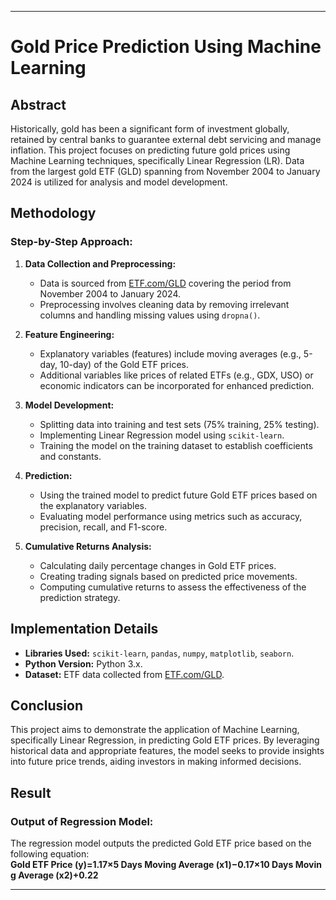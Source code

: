 
---

# Gold Price Prediction Using Machine Learning

## Abstract

Historically, gold has been a significant form of investment globally, retained by central banks to guarantee external debt servicing and manage inflation. This project focuses on predicting future gold prices using Machine Learning techniques, specifically Linear Regression (LR). Data from the largest gold ETF (GLD) spanning from November 2004 to January 2024 is utilized for analysis and model development.

## Methodology

### Step-by-Step Approach:

1. **Data Collection and Preprocessing:**
   - Data is sourced from [ETF.com/GLD](http:/www.etf.com/GLD) covering the period from November 2004 to January 2024.
   - Preprocessing involves cleaning data by removing irrelevant columns and handling missing values using `dropna()`.

2. **Feature Engineering:**
   - Explanatory variables (features) include moving averages (e.g., 5-day, 10-day) of the Gold ETF prices.
   - Additional variables like prices of related ETFs (e.g., GDX, USO) or economic indicators can be incorporated for enhanced prediction.

3. **Model Development:**
   - Splitting data into training and test sets (75% training, 25% testing).
   - Implementing Linear Regression model using `scikit-learn`.
   - Training the model on the training dataset to establish coefficients and constants.

4. **Prediction:**
   - Using the trained model to predict future Gold ETF prices based on the explanatory variables.
   - Evaluating model performance using metrics such as accuracy, precision, recall, and F1-score.

5. **Cumulative Returns Analysis:**
   - Calculating daily percentage changes in Gold ETF prices.
   - Creating trading signals based on predicted price movements.
   - Computing cumulative returns to assess the effectiveness of the prediction strategy.

## Implementation Details

- **Libraries Used:** `scikit-learn`, `pandas`, `numpy`, `matplotlib`, `seaborn`.
- **Python Version:** Python 3.x.
- **Dataset:** ETF data collected from [ETF.com/GLD](http:/www.etf.com/GLD).

## Conclusion

This project aims to demonstrate the application of Machine Learning, specifically Linear Regression, in predicting Gold ETF prices. By leveraging historical data and appropriate features, the model seeks to provide insights into future price trends, aiding investors in making informed decisions.

## Result

### Output of Regression Model:

The regression model outputs the predicted Gold ETF price based on the following equation:
**Gold ETF Price (y)=1.17×5 Days Moving Average (x1)−0.17×10 Days Moving Average (x2)+0.22**





---

